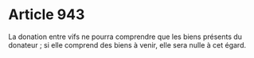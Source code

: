 # Article 943

La donation entre vifs ne pourra comprendre que les biens présents du donateur ; si elle comprend des biens à venir, elle sera nulle à cet égard.
